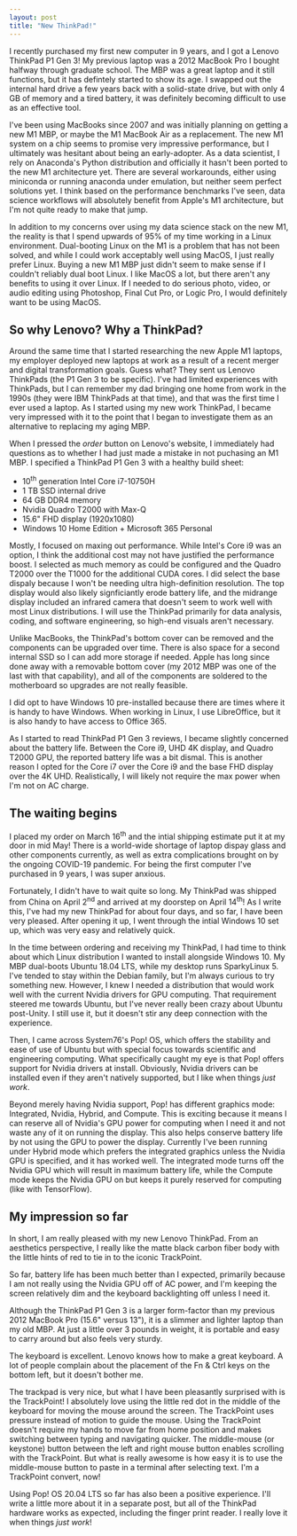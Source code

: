 ```yaml
---
layout: post
title: "New ThinkPad!"
---
```


I recently purchased my first new computer in 9 years, and I got a Lenovo
ThinkPad P1 Gen 3! My previous laptop was a 2012 MacBook Pro I bought halfway
through graduate school. The MBP was a great laptop and it still functions, but
it has defintely started to show its age. I swapped out the internal hard drive
a few years back with a solid-state drive, but with only 4 GB of memory and a
tired battery, it was definitely becoming difficult to use as an effective tool.

I've been using MacBooks since 2007 and was initially planning on getting a new
M1 MBP, or maybe the M1 MacBook Air as a replacement. The new M1 system on a chip seems to
promise very impressive performance, but I ultimately was hesitant about being
an early-adopter. As a data scientist, I rely on Anaconda's Python distribution
and officially it hasn't been ported to the new M1 architecture yet. There are
several workarounds, either using miniconda or running anaconda under emulation,
but neither seem perfect solutions yet. I think based on the performance
benchmarks I've seen, data science workflows will absolutely benefit from
Apple's M1 architecture, but I'm not quite ready to make that jump.

In addition to my concerns over using my data science stack on the new M1, the
reality is that I spend upwards of 95% of my time working in a Linux
environment. Dual-booting Linux on the M1 is a problem that has not been solved,
and while I could work acceptably well using MacOS, I just really prefer Linux.
Buying a new M1 MBP just didn't seem to make sense if I couldn't reliably dual
boot Linux. I like MacOS a lot, but there aren't any benefits to using it over
Linux. If I needed to do serious photo, video, or audio editing using Photoshop, Final
Cut Pro, or Logic Pro, I would definitely want to be using MacOS.

## So why Lenovo? Why a ThinkPad?

Around the same time that I started researching the new Apple M1 laptops, my
employer deployed new laptops at work as a result of a recent merger and digital
transformation goals. Guess what? They sent us Lenovo ThinkPads (the P1 Gen 3 to
be specific). I've had limited experiences with ThinkPads, but I can remember my
dad bringing one home from work in the 1990s (they were IBM ThinkPads at that
time), and that was the first time I ever used a laptop. As I started using my
new work ThinkPad, I became very impressed with it to the point that I began to
investigate them as an alternative to replacing my aging MBP.

When I pressed the *order* button on Lenovo's website, I immediately had
questions as to whether I had just made a mistake in not puchasing an M1 MBP. I
specified a ThinkPad P1 Gen 3 with a healthy build sheet:

* 10<sup>th</sup> generation Intel Core i7-10750H
* 1 TB SSD internal drive
* 64 GB DDR4 memory
* Nvidia Quadro T2000 with Max-Q
* 15.6" FHD display (1920x1080)
* Windows 10 Home Edition + Microsoft 365 Personal

Mostly, I focused on maxing out performance. While Intel's Core i9 was an
option, I think the additional cost may not have justified the performance
boost. I selected as  much memory as could be configured and the Quadro T2000
over the T1000 for the additional CUDA cores. I did select the base dispaly
because I won't be needing ultra high-definition resolution. The top display
would also likely signficiantly erode battery life, and the midrange display
included an infrared camera that doesn't seem to work well with most Linux
distributions. I will use the ThinkPad primarily for data analysis, coding, and
software engineering, so high-end visuals aren't necessary.

Unlike MacBooks, the ThinkPad's bottom cover can be removed and the components
can be upgraded over time. There is also space for a second internal SSD so I
can add more storage if needed. Apple has long since done away with a removable
bottom cover (my 2012 MBP was one of the last with that capability), and all of
the components are soldered to the motherboard so upgrades are not really
feasible.

I did opt to have Windows 10 pre-installed because there are times where it is
handy to have Windows. When working in Linux, I use LibreOffice, but it is also
handy to have access to Office 365.

As I started to read ThinkPad P1 Gen 3 reviews, I became slightly concerned
about the battery life. Between the Core i9, UHD 4K display, and Quadro T2000
GPU, the reported battery life was a bit dismal. This is another reason I opted
for the Core i7 over the Core i9 and the base FHD display over the 4K UHD.
Realistically, I will likely not require the max power when I'm not on AC charge.

## The waiting begins

I placed my order on March 16<sup>th</sup> and the intial shipping estimate put
it at my door in mid May! There is a world-wide shortage of laptop dispay glass
and other components currently, as well as extra complications brought on by the
ongoing COVID-19 pandemic. For being the first computer I've purchased in 9
years, I was super anxious.

Fortunately, I didn't have to wait quite so long. My ThinkPad was shipped from
China on April 2<sup>nd</sup> and arrived at my doorstep on April
14<sup>th</sup>! As I write this, I've had my new ThinkPad for about four days,
and so far, I have been very pleased. After opening it up, I went through the
intial Windows 10 set up, which was very easy and relatively quick.

In the time between ordering and receiving my ThinkPad, I had time to think
about which Linux distribution I wanted to install alongside Windows 10. My MBP
dual-boots Ubuntu 18.04 LTS, while my desktop runs SparkyLinux 5. I've tended to
stay within the Debian family, but I'm always curious to try something new.
However, I knew I needed a distribution that would work well with the current
Nvidia drivers for GPU computing. That requirement steered me towards Ubuntu,
but I've never really been crazy about Ubuntu post-Unity. I still use it, but it
doesn't stir any deep connection with the experience.

Then, I came across System76's Pop! OS, which offers the stability and ease of use of Ubuntu but
with special focus towards scientific and engineering computing. What
specifically caught my eye is that Pop! offers support for Nvidia drivers at
install. Obviously, Nvidia drivers can be installed even if they aren't natively
supported, but I like when things *just work*.

Beyond merely having Nvidia support, Pop! has different graphics mode: Integrated, Nvidia,
Hybrid, and Compute. This is exciting because it means I can reserve all of
Nvidia's GPU power for computing when I need it and not waste any of it on
running the display. This also helps conserve battery life by not using the GPU
to power the display. Currently I've been running under Hybrid mode which
prefers the integrated graphics unless the Nvidia GPU is specified, and it has
worked well. The integrated mode turns off the Nvidia GPU which will result in
maximum battery life, while the Compute mode keeps the Nvidia GPU on but keeps
it purely reserved for computing (like with TensorFlow).

## My impression so far

In short, I am really pleased with my new Lenovo ThinkPad. From an aesthetics
perspective, I really like the matte black carbon fiber body with the little
hints of red to tie in to the iconic TrackPoint.

So far, battery life has been much better than I expected, primarily because I
am not really using the Nvidia GPU off of AC power, and I'm keeping the screen
relatively dim and the keyboard backlighting off unless I need it.

Although the ThinkPad P1 Gen 3 is a larger form-factor than my previous 2012
MacBook Pro (15.6" versus 13"), it is a slimmer and lighter laptop than my old
MBP. At just a little over 3 pounds in weight, it is portable and easy to carry
around but also feels very sturdy.

The keyboard is excellent. Lenovo knows how to make a great keyboard. A lot of
people complain about the placement of the Fn & Ctrl keys on the bottom left,
but it doesn't bother me.

The trackpad is very nice, but what I have been pleasantly surprised with is
the TrackPoint! I absolutely love using the little red dot in the middle of the
keyboard for moving the mouse around the screen. The TrackPoint uses pressure
instead of motion to guide the mouse. Using the TrackPoint doesn't require my
hands to move far from home position and makes switching between typing and
navigating quicker. The middle-mouse (or keystone) button between the left and
right mouse button enables scrolling with the TrackPoint. But what is really
awesome is how easy it is to use the middle-mouse button to paste in a terminal
after selecting text. I'm a TrackPoint convert, now!

Using Pop! OS 20.04 LTS so far has also been a positive experience. I'll write a
little more about it in a separate post, but all of the ThinkPad hardware works
as expected, including the finger print reader. I really love it when things
*just work*!
